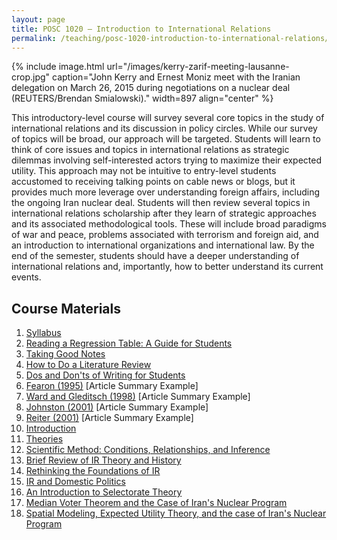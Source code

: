 ```yaml
---
layout: page
title: POSC 1020 – Introduction to International Relations
permalink: /teaching/posc-1020-introduction-to-international-relations/
---
```


{% include image.html url="/images/kerry-zarif-meeting-lausanne-crop.jpg" caption="John Kerry and Ernest Moniz meet with the Iranian delegation on March 26, 2015 during negotiations on a nuclear deal (REUTERS/Brendan Smialowski)." width=897 align="center" %}

This introductory-level course will survey several core topics in the study of international relations and its discussion in policy circles. While our survey of topics will be broad, our approach will be targeted. Students will learn to think of core issues and topics in international relations as strategic dilemmas involving self-interested actors trying to maximize their expected utility. This approach may not be intuitive to entry-level students accustomed to receiving talking points on cable news or blogs, but it provides much more leverage over understanding foreign affairs, including the ongoing Iran nuclear deal. Students will then review several topics in international relations scholarship after they learn of strategic approaches and its associated methodological tools. These will include broad paradigms of war and peace, problems associated with terrorism and foreign aid, and an introduction to international organizations and international law. By the end of the semester, students should have a deeper understanding of international relations and, importantly, how to better understand its current events.

## Course Materials

1. [Syllabus](https://www.dropbox.com/s/8ks6xu4199tunc2/posc1020-fall2015-syllabus.pdf?dl=0")
2. [Reading a Regression Table: A Guide for Students](/blog/2014/08/reading-a-regression-table-a-guide-for-students/)
3. [Taking Good Notes](/blog/2014/09/taking-good-notes/)
4. [How to Do a Literature Review](/blog/2014/11/how-to-do-a-literature-review/)
5. [Dos and Don'ts of Writing for Students](/blog/2015/06/dos-and-donts-of-writing-for-students/)
6. [Fearon (1995)](https://www.dropbox.com/s/hkj58c62z4mt0h6/svm-notes-fearon1995rew.pdf?dl=0) [Article Summary Example]
7. [Ward and Gleditsch (1998)](https://www.dropbox.com/s/2zs0m2upcvuq3vf/svm-notes-wardgleditsch1998dp.pdf?dl=0) [Article Summary Example]
8. [Johnston (2001)](https://www.dropbox.com/s/utnlkkz72zpc4za/svm-notes-johnston2001tii.pdf?dl=0) [Article Summary Example]
9. [Reiter (2001)](https://www.dropbox.com/s/pqayanqab72vtwg/svm-notes-reiter2001wne.pdf?dl=0) [Article Summary Example]
10. [Introduction](https://www.dropbox.com/s/ygocpkkardx11d4/posc1020-lecture-introduction.pdf?dl=0)
11. [Theories](https://www.dropbox.com/s/aiuw0nu8x1cuztt/posc1020-lecture-theories.pdf?dl=0)
12. [Scientific Method: Conditions, Relationships, and Inference](https://www.dropbox.com/s/807igfewh3ktqyi/posc1020-lecture-scientific-method-inference.pdf?dl=0)
13. [Brief Review of IR Theory and History](https://www.dropbox.com/s/y7edvrwjp875jt7/posc1020-lecture-ir-theory-history.pdf?dl=0)
14. [Rethinking the Foundations of IR](https://www.dropbox.com/s/hepz6v960v8ovd7/posc1020-lecture-foundations-ir.pdf?dl=0)
15. [IR and Domestic Politics](https://www.dropbox.com/s/ooctw81lpt638zv/posc1020-lecture-ir-domestic-politics.pdf?dl=0)
16. [An Introduction to Selectorate Theory](https://www.dropbox.com/s/43cohcfnk9oe7x7/posc1020-lecture-selectorate-theory-intro.pdf?dl=0)
17. [Median Voter Theorem and the Case of Iran's Nuclear Program](https://www.dropbox.com/s/rw289zl9gts61y4/posc1020-lecture-mvt-iran.pdf?dl=0)
18. [Spatial Modeling, Expected Utility Theory, and the case of Iran's Nuclear Program](https://www.dropbox.com/s/1spjmyuq0i0zi26/posc1020-lecture-spatial-modeling-eut-iran.pdf?dl=0)
